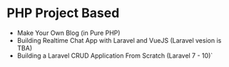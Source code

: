 # PHP Project Based
- Make Your Own Blog (in Pure PHP)
- Building Realtime Chat App with Laravel and VueJS (Laravel vesion is TBA)
- Building a Laravel CRUD Application From Scratch (Laravel 7 - 10)`